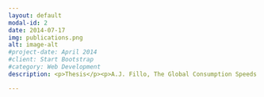 ```yaml
---
layout: default
modal-id: 2
date: 2014-07-17
img: publications.png
alt: image-alt
#project-date: April 2014
#client: Start Bootstrap
#category: Web Development
description: <p>Thesis</p><p>A.J. Fillo, The Global Consumption Speeds of Premixed Large-Hydrocarbon Fuel/Air Turbulent Bunsen Flames, Master of Science Thesis, Oregon State University Scholars Archive, 2016, URL: <a href="http://hdl.handle.net/1957/60072">test</a></p>

---
```


